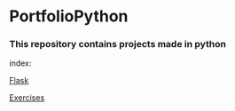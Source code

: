 # PortfolioPython

### This repository contains projects made in python

<p>index:</p>
<p><a href="https://github.com/DeividManfre/PortfolioPython/tree/main/Flask" >Flask</a></p>
<p><a href="https://github.com/DeividManfre/PortfolioPython/blob/main/Exercises/exercises.py" >Exercises</a></p>
